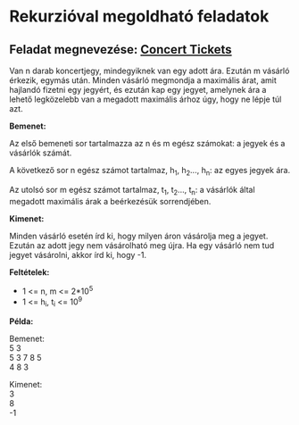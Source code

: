 # Rekurzióval megoldható feladatok
## Feladat megnevezése: [Concert Tickets](https://cses.fi/problemset/task/1091/)

Van n darab koncertjegy, mindegyiknek van egy adott ára. Ezután m vásárló érkezik, egymás után. Minden vásárló megmondja a maximális árat, amit hajlandó fizetni egy jegyért, és ezután kap egy jegyet, amelynek ára a lehető legközelebb van a megadott maximális árhoz úgy, hogy ne lépje túl azt.

**Bemenet:**

Az első bemeneti sor tartalmazza az n és m egész számokat: a jegyek és a vásárlók számát.

A következő sor n egész számot tartalmaz, h<sub>1</sub>, h<sub>2</sub>..., h<sub>n</sub>: az egyes jegyek ára.

Az utolsó sor m egész számot tartalmaz, t<sub>1</sub>, t<sub>2</sub>..., t<sub>n</sub>: a vásárlók által megadott maximális árak a beérkezésük sorrendjében.

**Kimenet:**

Minden vásárló esetén írd ki, hogy milyen áron vásárolja meg a jegyet. Ezután az adott jegy nem vásárolható meg újra.
Ha egy vásárló nem tud jegyet vásárolni, akkor írd ki, hogy -1.

**Feltételek:**

- 1 <= n, m <= 2*10<sup>5</sup>
- 1 <= h<sub>i</sub>, t<sub>i</sub> <= 10<sup>9</sup>

**Példa:**

Bemenet:  
5 3  
5 3 7 8 5  
4 8 3

Kimenet:  
3  
8  
-1